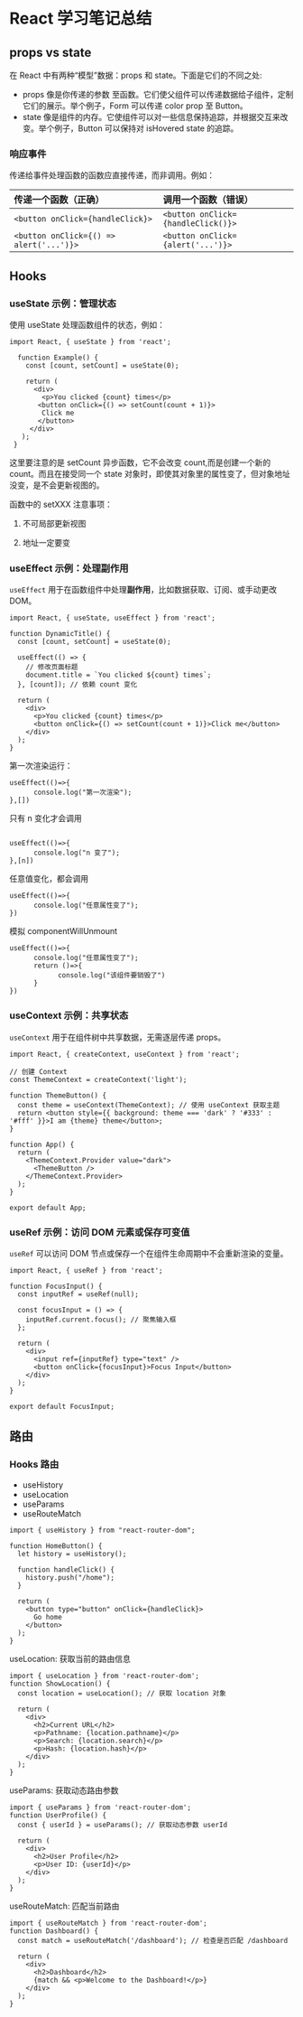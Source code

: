 # React 学习笔记总结

## props vs state

在 React 中有两种“模型”数据：props 和 state。下面是它们的不同之处:

-   props 像是你传递的参数 至函数。它们使父组件可以传递数据给子组件，定制它们的展示。举个例子，Form 可以传递 color prop 至 Button。
-   state 像是组件的内存。它使组件可以对一些信息保持追踪，并根据交互来改变。举个例子，Button 可以保持对 isHovered state 的追踪。

### 响应事件

传递给事件处理函数的函数应直接传递，而非调用。例如：

| 传递一个函数（正确）                    | 调用一个函数（错误）               |
| :-------------------------------------- | :--------------------------------- |
| `<button onClick={handleClick}>`        | `<button onClick={handleClick()}>` |
| `<button onClick={() => alert('...')}>` | `<button onClick={alert('...')}>`  |

## Hooks

### useState 示例：管理状态

使用 useState 处理函数组件的状态，例如：

```
import React, { useState } from 'react';

  function Example() {
    const [count, setCount] = useState(0);

    return (
      <div>
        <p>You clicked {count} times</p>
       <button onClick={() => setCount(count + 1)}>
        Click me
       </button>
     </div>
   );
 }
```

这里要注意的是 setCount 异步函数，它不会改变 count,而是创建一个新的 count。而且在接受同一个 state 对象时，即使其对象里的属性变了，但对象地址没变，是不会更新视图的。

函数中的 setXXX 注意事项：

1. 不可局部更新视图

2. 地址一定要变

### useEffect 示例：处理副作用

`useEffect` 用于在函数组件中处理**副作用**，比如数据获取、订阅、或手动更改 DOM。

```
import React, { useState, useEffect } from 'react';

function DynamicTitle() {
  const [count, setCount] = useState(0);

  useEffect(() => {
    // 修改页面标题
    document.title = `You clicked ${count} times`;
  }, [count]); // 依赖 count 变化

  return (
    <div>
      <p>You clicked {count} times</p>
      <button onClick={() => setCount(count + 1)}>Click me</button>
    </div>
  );
}
```

第一次渲染运行：

```
useEffect(()=>{
      console.log("第一次渲染");
},[])

```

只有 n 变化才会调用

```

useEffect(()=>{
      console.log("n 变了");
},[n])

```

任意值变化，都会调用

```
useEffect(()=>{
      console.log("任意属性变了");
})
```

模拟 componentWillUnmount

```
useEffect(()=>{
      console.log("任意属性变了");
      return ()=>{
            console.log("该组件要销毁了")
      }
})
```

### useContext 示例：共享状态

`useContext` 用于在组件树中共享数据，无需逐层传递 props。

```
import React, { createContext, useContext } from 'react';

// 创建 Context
const ThemeContext = createContext('light');

function ThemeButton() {
  const theme = useContext(ThemeContext); // 使用 useContext 获取主题
  return <button style={{ background: theme === 'dark' ? '#333' : '#fff' }}>I am {theme} theme</button>;
}

function App() {
  return (
    <ThemeContext.Provider value="dark">
      <ThemeButton />
    </ThemeContext.Provider>
  );
}

export default App;
```

### useRef 示例：访问 DOM 元素或保存可变值

`useRef` 可以访问 DOM 节点或保存一个在组件生命周期中不会重新渲染的变量。

```
import React, { useRef } from 'react';

function FocusInput() {
  const inputRef = useRef(null);

  const focusInput = () => {
    inputRef.current.focus(); // 聚焦输入框
  };

  return (
    <div>
      <input ref={inputRef} type="text" />
      <button onClick={focusInput}>Focus Input</button>
    </div>
  );
}

export default FocusInput;
```

## 路由

### Hooks 路由

-   useHistory
-   useLocation
-   useParams
-   useRouteMatch

```
import { useHistory } from "react-router-dom";

function HomeButton() {
  let history = useHistory();

  function handleClick() {
    history.push("/home");
  }

  return (
    <button type="button" onClick={handleClick}>
      Go home
    </button>
  );
}
```

useLocation: 获取当前的路由信息

```
import { useLocation } from 'react-router-dom';
function ShowLocation() {
  const location = useLocation(); // 获取 location 对象

  return (
    <div>
      <h2>Current URL</h2>
      <p>Pathname: {location.pathname}</p>
      <p>Search: {location.search}</p>
      <p>Hash: {location.hash}</p>
    </div>
  );
}
```

useParams: 获取动态路由参数

```
import { useParams } from 'react-router-dom';
function UserProfile() {
  const { userId } = useParams(); // 获取动态参数 userId

  return (
    <div>
      <h2>User Profile</h2>
      <p>User ID: {userId}</p>
    </div>
  );
}
```

useRouteMatch: 匹配当前路由

```
import { useRouteMatch } from 'react-router-dom';
function Dashboard() {
  const match = useRouteMatch('/dashboard'); // 检查是否匹配 /dashboard

  return (
    <div>
      <h2>Dashboard</h2>
      {match && <p>Welcome to the Dashboard!</p>}
    </div>
  );
}

```
